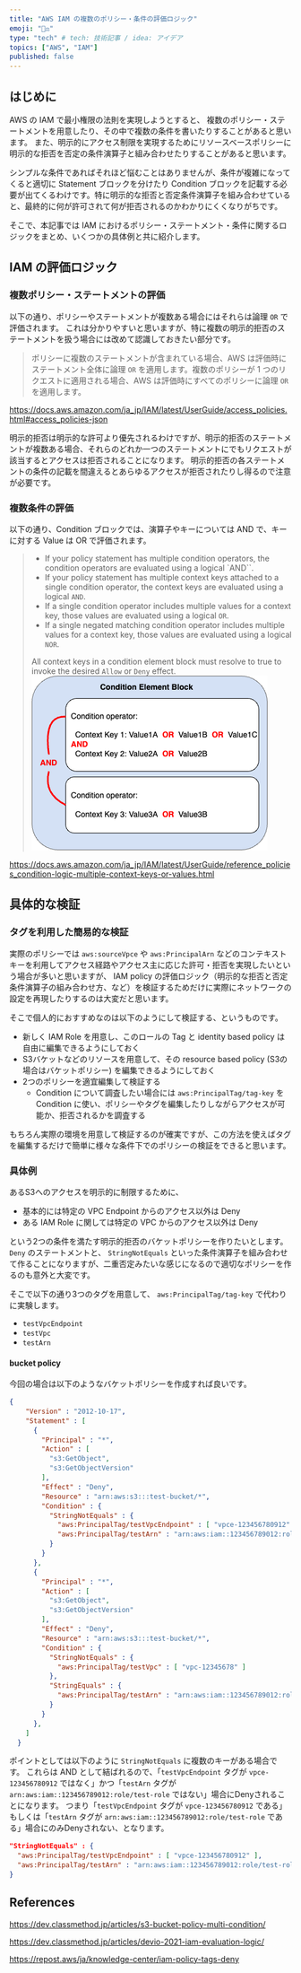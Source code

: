 ```yaml
---
title: "AWS IAM の複数のポリシー・条件の評価ロジック"
emoji: "🧑‍⚖️"
type: "tech" # tech: 技術記事 / idea: アイデア
topics: ["AWS", "IAM"]
published: false
---
```


## はじめに

AWS の IAM で最小権限の法則を実現しようとすると、 複数のポリシー・ステートメントを用意したり、その中で複数の条件を書いたりすることがあると思います。
また、明示的にアクセス制限を実現するためにリソースベースポリシーに明示的な拒否を否定の条件演算子と組み合わせたりすることがあると思います。

シンプルな条件であればそれほど悩むことはありませんが、条件が複雑になってくると適切に Statement ブロックを分けたり Condition ブロックを記載する必要が出てくるわけです。特に明示的な拒否と否定条件演算子を組み合わせていると、最終的に何が許可されて何が拒否されるのかわかりにくくなりがちです。

そこで、本記事では IAM におけるポリシー・ステートメント・条件に関するロジックをまとめ、いくつかの具体例と共に紹介します。


## IAM の評価ロジック

### 複数ポリシー・ステートメントの評価

以下の通り、ポリシーやステートメントが複数ある場合にはそれらは論理 `OR` で評価されます。
これは分かりやすいと思いますが、特に複数の明示的拒否のステートメントを扱う場合には改めて認識しておきたい部分です。

> ポリシーに複数のステートメントが含まれている場合、AWS は評価時にステートメント全体に論理 `OR` を適用します。複数のポリシーが 1 つのリクエストに適用される場合、AWS は評価時にすべてのポリシーに論理 `OR` を適用します。

https://docs.aws.amazon.com/ja_jp/IAM/latest/UserGuide/access_policies.html#access_policies-json


明示的拒否は明示的な許可より優先されるわけですが、明示的拒否のステートメントが複数ある場合、それらのどれか一つのステートメントにでもリクエストが該当するとアクセスは拒否されることになります。
明示的拒否の各ステートメントの条件の記載を間違えるとあらゆるアクセスが拒否されたりし得るので注意が必要です。


### 複数条件の評価

以下の通り、Condition ブロックでは、演算子やキーについては AND で、キーに対する Value は OR で評価されます。

> * If your policy statement has multiple condition operators, the condition operators are evaluated using a logical `AND``.
> * If your policy statement has multiple context keys attached to a single condition operator, the context keys are evaluated using a logical `AND`.
> * If a single condition operator includes multiple values for a context key, those values are evaluated using a logical `OR`.
> * If a single negated matching condition operator includes multiple values for a context key, those values are evaluated using a logical `NOR`.
> 
> All context keys in a condition element block must resolve to true to invoke the desired `Allow` or `Deny` effect. 
> ![condition-block](/images/articles/aws-iam-multi-conditions-logic/condition-block.png) <!-- markdown-link-check-disable-line -->



https://docs.aws.amazon.com/ja_jp/IAM/latest/UserGuide/reference_policies_condition-logic-multiple-context-keys-or-values.html



## 具体的な検証

### タグを利用した簡易的な検証

実際のポリシーでは `aws:sourceVpce` や `aws:PrincipalArn` などのコンテキストキーを利用してアクセス経路やアクセス主に応じた許可・拒否を実現したいという場合が多いと思いますが、 IAM policy の評価ロジック（明示的な拒否と否定条件演算子の組み合わせ方、など）を検証するためだけに実際にネットワークの設定を再現したりするのは大変だと思います。

そこで個人的におすすめなのは以下のようにして検証する、というものです。

* 新しく IAM Role を用意し、このロールの Tag と identity based policy は自由に編集できるようにしておく
* S3バケットなどのリソースを用意して、その resource based policy (S3の場合はバケットポリシー) を編集できるようにしておく
* 2つのポリシーを適宜編集して検証する
  * Condition について調査したい場合には `aws:PrincipalTag/tag-key` を Condition に使い、ポリシーやタグを編集したりしながらアクセスが可能か、拒否されるかを調査する

もちろん実際の環境を用意して検証するのが確実ですが、この方法を使えばタグを編集するだけで簡単に様々な条件下でのポリシーの検証をできると思います。


### 具体例

あるS3へのアクセスを明示的に制限するために、

* 基本的には特定の VPC Endpoint からのアクセス以外は Deny
* ある IAM Role に関しては特定の VPC からのアクセス以外は Deny

という2つの条件を満たす明示的拒否のバケットポリシーを作りたいとします。
`Deny` のステートメントと、 `StringNotEquals` といった条件演算子を組み合わせて作ることになりますが、二重否定みたいな感じになるので適切なポリシーを作るのも意外と大変です。

そこで以下の通り3つのタグを用意して、 `aws:PrincipalTag/tag-key` で代わりに実験します。

* `testVpcEndpoint`
* `testVpc`
* `testArn`



#### bucket policy

今回の場合は以下のようなバケットポリシーを作成すれば良いです。

```json
{
    "Version" : "2012-10-17",
    "Statement" : [
      {
        "Principal" : "*",
        "Action" : [
          "s3:GetObject",
          "s3:GetObjectVersion"
        ],
        "Effect" : "Deny",
        "Resource" : "arn:aws:s3:::test-bucket/*",
        "Condition" : {
          "StringNotEquals" : {
            "aws:PrincipalTag/testVpcEndpoint" : [ "vpce-123456780912" ],
            "aws:PrincipalTag/testArn" : "arn:aws:iam::123456789012:role/test-role"
          }
        }
      },
      {
        "Principal" : "*",
        "Action" : [
          "s3:GetObject",
          "s3:GetObjectVersion"
        ],
        "Effect" : "Deny",
        "Resource" : "arn:aws:s3:::test-bucket/*",
        "Condition" : {
          "StringNotEquals" : {
            "aws:PrincipalTag/testVpc" : [ "vpc-12345678" ]
          },
          "StringEquals" : {
            "aws:PrincipalTag/testArn" : "arn:aws:iam::123456789012:role/test-role"
          }
        }
      },
    ]
  }
```

ポイントとしては以下のように `StringNotEquals` に複数のキーがある場合です。
これらは AND として結ばれるので、「`testVpcEndpoint` タグが `vpce-123456780912` ではなく」かつ「`testArn` タグが `arn:aws:iam::123456789012:role/test-role` ではない」場合にDenyされることになります。
つまり「`testVpcEndpoint` タグが `vpce-123456780912` である」もしくは「`testArn` タグが `arn:aws:iam::123456789012:role/test-role` である」場合にのみDenyされない、となります。

```json
"StringNotEquals" : {
  "aws:PrincipalTag/testVpcEndpoint" : [ "vpce-123456780912" ],
  "aws:PrincipalTag/testArn" : "arn:aws:iam::123456789012:role/test-role"
}
```


## References

https://dev.classmethod.jp/articles/s3-bucket-policy-multi-condition/

https://dev.classmethod.jp/articles/devio-2021-iam-evaluation-logic/

https://repost.aws/ja/knowledge-center/iam-policy-tags-deny